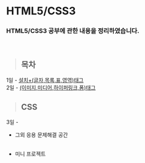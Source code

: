 HTML5/CSS3
==============

### HTML5/CSS3 공부에 관한 내용을 정리하였습니다.

<br/>

> ## 목차 <br>
 1일 - [설치+(글자,목록,표,영역)태그](https://github.com/Kalph/HTML5Study/tree/master/1Day) <br/>
 2일 - [(이미지,미디어,하이퍼링크,폼)태그]() <br/>
 > ## CSS <br>
 3일 - []() <br/>
 
* 그외 응용 문제해결 공간 <br/>
 []() <br/>
 
* 미니 프로젝트 <br/>
[]()<br/> 

 


